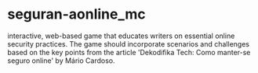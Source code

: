 # seguran-aonline_mc
interactive, web-based game that educates writers on essential online security practices. The game should incorporate scenarios and challenges based on the key points from the article 'Dekodifika Tech: Como manter-se seguro online' by Mário Cardoso.
